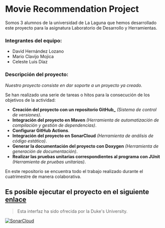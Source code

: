 # **Movie Recommendation Project**

Somos 3 alumnos de la universidad de La Laguna que hemos desarrollado este proyecto para la asignatura Laboratorio de Desarrollo y Herramientas.


### **Integrantes del equipo:**
* David Hernández Lozano
* Mario Clavijo Mojica
* Celeste Luis Díaz

### **Descripción del proyecto:**

_Nuestro proyecto consiste en dar soporte a un proyecto ya creado._

Se han realizado una serie de tareas o hitos para la consecución de los objetivos de la actividad:

* **Creación del proyecto con un repositorio GitHub_** _(Sistema de control de versiones)_. 
* **Integración del proyecto en Maven** _(Herramienta de automatización de compilación y gestión de dependencias)_.
* **Configurar GitHub Actions**. 
* **Integración del proyecto en SonarCloud** _(Herramienta de análisis de código estático)_.
* **Generar la documentación del proyecto con Doxygen** _(Herramienta de generación de documentación)_.
* **Realizar las pruebas unitarias correspondientes al programa con JUnit** _(Herramienta de pruebas unitarias)_.

En este repositorio se encuentra todo el trabajo realizado durante el cuatrimestre de manera colaborativa. 

## Es posible ejecutar el proyecto en el siguiente [enlace](https://www.dukelearntoprogram.com//capstone/recommender.php?id=xqsLtSbzOkCgjA)
> Esta interfaz ha sido ofrecida por la Duke's University.

[![SonarCloud](https://sonarcloud.io/images/project_badges/sonarcloud-white.svg)](https://sonarcloud.io/summary/new_code?id=alu0101330457_MovieRecommendation)
